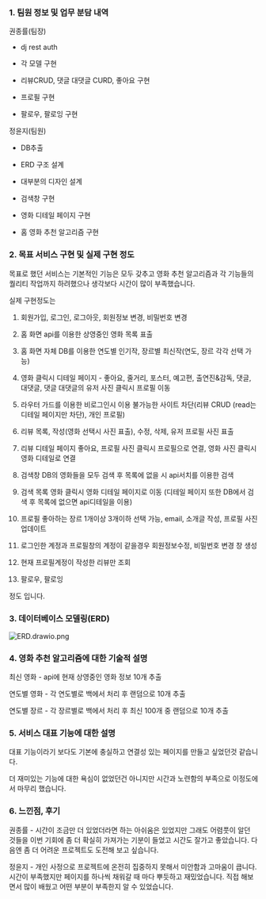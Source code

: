 ### 1. 팀원 정보 및 업무 분담 내역

권종률(팀장)

- dj rest auth

- 각 모델 구현

- 리뷰CRUD, 댓글 대댓글 CURD, 좋아요 구현

- 프로필 구현

- 팔로우, 팔로잉 구현

정윤지(팀원)

- DB추출

- ERD 구조 설계

- 대부분의 디자인 설계

- 검색창 구현

- 영화 디테일 페이지 구현

- 홈 영화 추천 알고리즘 구현

### 2.  목표 서비스 구현 및 실제 구현 정도

목표로 했던 서비스는 기본적인 기능은 모두 갖추고 영화 추천 알고리즘과 각 기능들의 퀄리티 작업까지 하려했으나 생각보다 시간이 많이 부족했습니다.

실제 구현정도는

1. 회원가입, 로그인, 로그아웃,  회원정보 변경, 비밀번호 변경

2. 홈 화면 api를 이용한 상영중인 영화 목록 표출

3. 홈 화면 자체 DB를 이용한 연도별 인기작, 장르별 최신작(연도, 장르 각각 선택 가능)

4. 영화 클릭시 디테일 페이지 - 좋아요, 줄거리, 포스터, 예고편, 출연진&감독, 댓글, 대댓글, 댓글 대댓글의 유저 사진 클릭시 프로필 이동

5. 라우터 가드를 이용한 비로그인시 이용 불가능한 사이트 차단(리뷰 CRUD (read는 디테일 페이지만 차단), 개인 프로필)

6. 리뷰 목록, 작성(영화 선택시 사진 표출), 수정, 삭제, 유저 프로필 사진 표출

7. 리뷰 디테일 페이지 좋아요, 프로필 사진 클릭시 프로필으로 연결, 영화 사진 클릭시 영화 디테일로 연결

8. 검색창 DB의 영화들을 모두 검색 후 목록에 없을 시 api서치를 이용한 검색

9. 검색 목록 영화 클릭시 영화 디테일 페이지로 이동 (디테일 페이지 또한 DB에서 검색 후 목록에 없으면 api디테일을 이용)

10. 프로필 좋아하는 장르 1개이상 3개이하 선택 가능, email, 소개글 작성, 프로필 사진 업데이트

11. 로그인한 계정과 프로필창의 계정이 같을경우 회원정보수정, 비밀번호 변경 창 생성

12. 현재 프로필계정이 작성한 리뷰만 조회

13. 팔로우, 팔로잉

정도 입니다.

### 3. 데이터베이스 모델링(ERD)



![ERD.drawio.png](C:\Users\kjr58\Desktop\1학기%20pjt\ERD.drawio.png)





### 4. 영화 추천 알고리즘에 대한 기술적 설명

최신 영화 - api에 현재 상영중인 영화 정보 10개 추출

연도별 영화 - 각 연도별로 백에서 처리 후 랜덤으로 10개 추출

연도별 장르 - 각 장르별로 백에서 처리 후 최신 100개 중 랜덤으로 10개 추출

### 5. 서비스 대표 기능에 대한 설명

대표 기능이라기 보다도 기본에 충실하고 연결성 있는 페이지를 만들고 싶었던것 같습니다.

더 재미있는 기능에 대한 욕심이 없었던건 아니지만 시간과 노련함의 부족으로 이정도에서 마무리 했습니다.

### 6. 느낀점, 후기

권종률 - 시간이 조금만 더 있었더라면 하는 아쉬움은 있었지만 그래도 어렴풋이 알던 것들을 이번 기회에 좀 더 확실히 가져가는 기분이 들었고 시간도 잘가고 좋았습니다. 다음엔 좀 더 어려운 프로젝트도 도전해 보고 싶습니다.

정윤지 - 개인 사정으로 프로젝트에 온전히 집중하지 못해서 미안함과 고마움이 큽니다. 시간이 부족했지만 페이지를 하나씩 채워갈 때 마다 뿌듯하고 재밌었습니다. 직접 해보면서 많이 배웠고 어떤 부분이 부족한지 알 수 있었습니다.